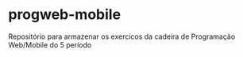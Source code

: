 # progweb-mobile
Repositório para armazenar os exercicos da cadeira de Programação Web/Mobile do 5 período


